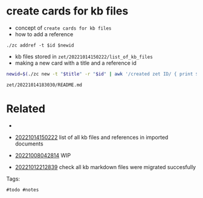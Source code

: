# create cards for kb files

- concept of `create cards for kb files`
- how to add a reference
```
./zc addref -t $id $newid
```
- kb files stored in `zet/20221014150222/list_of_kb_files`
- making a new card with a title and a reference id
```bash
newid=$(./zc new -t "$title" -r "$id" | awk '/created zet ID/ { print $NF }')
```

` zet/20221014183030/README.md `

# Related

- 

- [20221014150222](/zet/20221014150222/README.md) list of all kb files and references in imported documents

- [20221008042814](/zet/20221008042814/README.md) WIP

- [20221012212839](/zet/20221012212839/README.md) check all kb markdown files were migrated succesfully

Tags:

    #todo #notes

